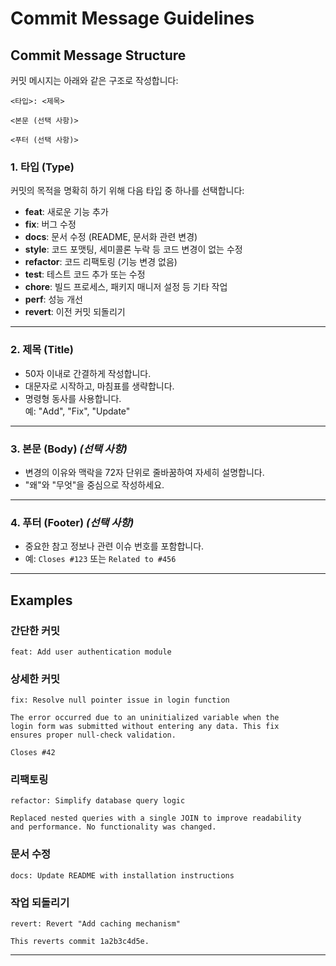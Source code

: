 # Commit Message Guidelines

## Commit Message Structure

커밋 메시지는 아래와 같은 구조로 작성합니다:

```
<타입>: <제목>

<본문 (선택 사항)>

<푸터 (선택 사항)>
```

### 1. **타입 (Type)**  
커밋의 목적을 명확히 하기 위해 다음 타입 중 하나를 선택합니다:

- **feat**: 새로운 기능 추가
- **fix**: 버그 수정
- **docs**: 문서 수정 (README, 문서화 관련 변경)
- **style**: 코드 포맷팅, 세미콜론 누락 등 코드 변경이 없는 수정
- **refactor**: 코드 리팩토링 (기능 변경 없음)
- **test**: 테스트 코드 추가 또는 수정
- **chore**: 빌드 프로세스, 패키지 매니저 설정 등 기타 작업
- **perf**: 성능 개선
- **revert**: 이전 커밋 되돌리기

---

### 2. **제목 (Title)**  
- 50자 이내로 간결하게 작성합니다.
- 대문자로 시작하고, 마침표를 생략합니다.
- 명령형 동사를 사용합니다.  
  예: "Add", "Fix", "Update"

---

### 3. **본문 (Body)** _(선택 사항)_  
- 변경의 이유와 맥락을 72자 단위로 줄바꿈하여 자세히 설명합니다.
- "왜"와 "무엇"을 중심으로 작성하세요.

---

### 4. **푸터 (Footer)** _(선택 사항)_  
- 중요한 참고 정보나 관련 이슈 번호를 포함합니다.
- 예: `Closes #123` 또는 `Related to #456`

---

## Examples

### 간단한 커밋
```
feat: Add user authentication module
```

### 상세한 커밋
```
fix: Resolve null pointer issue in login function

The error occurred due to an uninitialized variable when the
login form was submitted without entering any data. This fix
ensures proper null-check validation.

Closes #42
```

### 리팩토링
```
refactor: Simplify database query logic

Replaced nested queries with a single JOIN to improve readability
and performance. No functionality was changed.
```

### 문서 수정
```
docs: Update README with installation instructions
```

### 작업 되돌리기
```
revert: Revert "Add caching mechanism"

This reverts commit 1a2b3c4d5e.
```

---